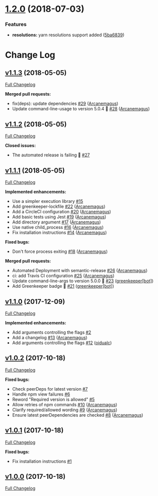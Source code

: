 <a name="1.2.0"></a>
# [1.2.0](https://github.com/Arcanemagus/check-peer-deps/compare/v1.1.3...v1.2.0) (2018-07-03)


### Features

* **resolutions:** yarn resolutions support added ([5ba6839](https://github.com/Arcanemagus/check-peer-deps/commit/5ba6839))

# Change Log

## [v1.1.3](https://github.com/Arcanemagus/check-peer-deps/tree/v1.1.3) (2018-05-05)

[Full Changelog](https://github.com/Arcanemagus/check-peer-deps/compare/v1.1.2...v1.1.3)

**Merged pull requests:**

- fix\(deps\): update dependencies [\#29](https://github.com/Arcanemagus/check-peer-deps/pull/29) ([Arcanemagus](https://github.com/Arcanemagus))
- Update command-line-usage to version 5.0.4 🚀 [\#28](https://github.com/Arcanemagus/check-peer-deps/pull/28) ([Arcanemagus](https://github.com/Arcanemagus))

## [v1.1.2](https://github.com/Arcanemagus/check-peer-deps/tree/v1.1.2) (2018-05-05)

[Full Changelog](https://github.com/Arcanemagus/check-peer-deps/compare/v1.1.1...v1.1.2)

**Closed issues:**

- The automated release is failing 🚨 [\#27](https://github.com/Arcanemagus/check-peer-deps/issues/27)

## [v1.1.1](https://github.com/Arcanemagus/check-peer-deps/tree/v1.1.1) (2018-05-05)

[Full Changelog](https://github.com/Arcanemagus/check-peer-deps/compare/v1.1.0...v1.1.1)

**Implemented enhancements:**

- Use a simpler execution library [\#15](https://github.com/Arcanemagus/check-peer-deps/issues/15)
- Add greenkeeper-lockfile [\#22](https://github.com/Arcanemagus/check-peer-deps/pull/22) ([Arcanemagus](https://github.com/Arcanemagus))
- Add a CircleCI configuration [\#20](https://github.com/Arcanemagus/check-peer-deps/pull/20) ([Arcanemagus](https://github.com/Arcanemagus))
- Add basic tests using Jest [\#19](https://github.com/Arcanemagus/check-peer-deps/pull/19) ([Arcanemagus](https://github.com/Arcanemagus))
- Add directory argument [\#17](https://github.com/Arcanemagus/check-peer-deps/pull/17) ([Arcanemagus](https://github.com/Arcanemagus))
- Use native child\_process [\#16](https://github.com/Arcanemagus/check-peer-deps/pull/16) ([Arcanemagus](https://github.com/Arcanemagus))
- Fix installation instructions [\#14](https://github.com/Arcanemagus/check-peer-deps/pull/14) ([Arcanemagus](https://github.com/Arcanemagus))

**Fixed bugs:**

- Don't force process exiting [\#18](https://github.com/Arcanemagus/check-peer-deps/pull/18) ([Arcanemagus](https://github.com/Arcanemagus))

**Merged pull requests:**

- Automated Deployment with semantic-release [\#26](https://github.com/Arcanemagus/check-peer-deps/pull/26) ([Arcanemagus](https://github.com/Arcanemagus))
- ci: add Travis CI configuration [\#25](https://github.com/Arcanemagus/check-peer-deps/pull/25) ([Arcanemagus](https://github.com/Arcanemagus))
- Update command-line-args to version 5.0.0 🚀 [\#23](https://github.com/Arcanemagus/check-peer-deps/pull/23) ([greenkeeper[bot]](https://github.com/apps/greenkeeper))
- Add Greenkeeper badge 🌴 [\#21](https://github.com/Arcanemagus/check-peer-deps/pull/21) ([greenkeeper[bot]](https://github.com/apps/greenkeeper))

## [v1.1.0](https://github.com/Arcanemagus/check-peer-deps/tree/v1.1.0) (2017-12-09)

[Full Changelog](https://github.com/Arcanemagus/check-peer-deps/compare/v1.0.2...v1.1.0)

**Implemented enhancements:**

- Add arguments controlling the flags [\#2](https://github.com/Arcanemagus/check-peer-deps/issues/2)
- Add a changelog [\#13](https://github.com/Arcanemagus/check-peer-deps/pull/13) ([Arcanemagus](https://github.com/Arcanemagus))
- Add arguments controlling the flags [\#12](https://github.com/Arcanemagus/check-peer-deps/pull/12) ([oidualc](https://github.com/oidualc))

## [v1.0.2](https://github.com/Arcanemagus/check-peer-deps/tree/v1.0.2) (2017-10-18)

[Full Changelog](https://github.com/Arcanemagus/check-peer-deps/compare/v1.0.1...v1.0.2)

**Fixed bugs:**

- Check peerDeps for latest version [\#7](https://github.com/Arcanemagus/check-peer-deps/issues/7)
- Handle npm view failures [\#6](https://github.com/Arcanemagus/check-peer-deps/issues/6)
- Reword "Required version is allowed" [\#5](https://github.com/Arcanemagus/check-peer-deps/issues/5)
- Allow retries of npm commands [\#10](https://github.com/Arcanemagus/check-peer-deps/pull/10) ([Arcanemagus](https://github.com/Arcanemagus))
- Clarify required/allowed wording [\#9](https://github.com/Arcanemagus/check-peer-deps/pull/9) ([Arcanemagus](https://github.com/Arcanemagus))
- Ensure latest peerDependencies are checked [\#8](https://github.com/Arcanemagus/check-peer-deps/pull/8) ([Arcanemagus](https://github.com/Arcanemagus))

## [v1.0.1](https://github.com/Arcanemagus/check-peer-deps/tree/v1.0.1) (2017-10-18)

[Full Changelog](https://github.com/Arcanemagus/check-peer-deps/compare/v1.0.0...v1.0.1)

**Fixed bugs:**

- Fix installation instructions [\#1](https://github.com/Arcanemagus/check-peer-deps/issues/1)

## [v1.0.0](https://github.com/Arcanemagus/check-peer-deps/tree/v1.0.0) (2017-10-18)

[Full Changelog](https://github.com/Arcanemagus/check-peer-deps/compare/854989ea21211fa9329021046eba95f056237da0...v1.0.0)
